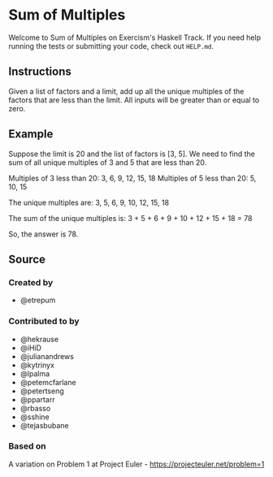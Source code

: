 # Sum of Multiples

Welcome to Sum of Multiples on Exercism's Haskell Track.
If you need help running the tests or submitting your code, check out `HELP.md`.

## Instructions

Given a list of factors and a limit, add up all the unique multiples of the factors that are less than the limit.
All inputs will be greater than or equal to zero.

## Example

Suppose the limit is 20 and the list of factors is [3, 5].
We need to find the sum of all unique multiples of 3 and 5 that are less than 20.

Multiples of 3 less than 20: 3, 6, 9, 12, 15, 18
Multiples of 5 less than 20: 5, 10, 15

The unique multiples are: 3, 5, 6, 9, 10, 12, 15, 18

The sum of the unique multiples is: 3 + 5 + 6 + 9 + 10 + 12 + 15 + 18 = 78

So, the answer is 78.

## Source

### Created by

- @etrepum

### Contributed to by

- @hekrause
- @iHiD
- @julianandrews
- @kytrinyx
- @lpalma
- @petemcfarlane
- @petertseng
- @ppartarr
- @rbasso
- @sshine
- @tejasbubane

### Based on

A variation on Problem 1 at Project Euler - https://projecteuler.net/problem=1
